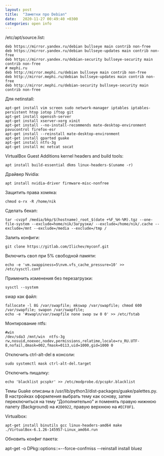 ```yaml
---
layout: post
title:  "Заметки про Debian"
date:   2020-11-27 00:49:40 +0300
categories: open info
---
```


/etc/apt/source.list:

	deb https://mirror.yandex.ru/debian bullseye main contrib non-free
	deb https://mirror.yandex.ru/debian bullseye-updates main contrib non-free
	deb https://mirror.yandex.ru/debian-security bullseye-security main contrib non-free
	# mephi.ru
	deb http://mirror.mephi.ru/debian bullseye main contrib non-free
	deb http://mirror.mephi.ru/debian bullseye-updates main contrib non-free
	deb http://mirror.mephi.ru/debian-security bullseye-security main contrib non-free

Для netinstall:

	apt-get install vim screen sudo network-manager iptables iptables-persistent htop iotop iftop git
	apt-get install openssh-server
	apt-get install xserver-xorg xinit 
	apt-get install --no-install-recommends mate-desktop-environment pavucontrol firefox-esr
	apt-get install --reinstall mate-desktop-environment
	apt-get install gparted guake
	apt-get install ntfs-3g 
	apt-get install mc netcat socat

VirtualBox Guest Additions kernel headers and build tools:	

	apt install build-essential dkms linux-headers-$(uname -r)

Драйвер Nvidia:

	apt install nvidia-driver firmware-misc-nonfree 

Защитить права хомяка:

	chmod o-rx -R /home/nik

Сделать бекап:
	
	tar -cvzpf /media/bkp/$(hostname)_root_$(date +%F_%H-%M).tgz --one-file-system --exclude=home/nik/Загрузки/ --exclude=/home/nik/.cache --exclude=/mnt --exclude=/media --exclude=/tmp /

Залить конфиги:

	git clone https://gitlab.com/Ilichev/myconf.git
 
Включить своп при 5% свободной памяти:

	echo -e 'vm.swappiness=5\nvm.vfs_cache_pressure=10' >> /etc/sysctl.conf

Применить изменения без перезагрузки:
	
	sysctl --system

swap как файл:
	
	fallocate -l 8G /var/swapfile; mkswap /var/swapfile; chmod 600 /var/swapfile; swapon /var/swapfile; 
	echo -e '#swap\n/var/swapfile none swap sw 0 0' >> /etc/fstab

Монтирование ntfs:

	#win
	/dev/sda3 /mnt/win	ntfs-3g rw,nosuid,noexec,nodev,permissions,relatime,locale=ru_RU.UTF-8,nofail,dmask=002,fmask=0113,uid=1000,gid=1000 0 

Отключить ctrl-alt-del в консоли:
	
	sudo systemctl mask ctrl-alt-del.target

Отключить пищалку:

	echo 'blacklist pcspkr' >> /etc/modprobe.d/pcspkr.blacklist

Темы Guake описаны в /usr/lib/python3/dist-packages/guake/palettes.py. В настройках оформления выбрать тему как основу, затем переключиться на тему "Дополнительно" и поменять
правую нижнюю палету (Background) на `#2D0922`, правую верхнюю на `#ECF0F1`.

Virtualbox:

	apt-get install binutils gcc linux-headers-amd64 make
	./VirtualBox-6.1.26-145957-Linux_amd64.run	

Обновить конфиг пакета:

apt-get -o DPkg::options::=--force-confmiss --reinstall install bluez


